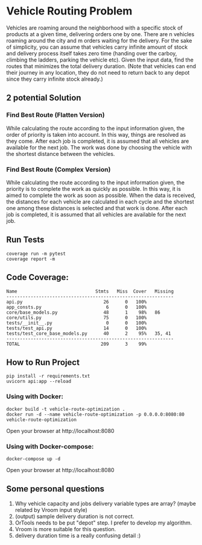 # Vehicle Routing Problem
Vehicles are roaming around the neighborhood with a specific stock of products at a given time, 
delivering orders one by one. There are n vehicles roaming around the city and m orders waiting 
for the delivery. For the sake of simplicity, you can assume that vehicles carry infinite amount 
of stock and delivery process itself takes zero time (handing over the carboy, climbing the ladders, 
parking the vehicle etc). Given the input data, find the routes that minimizes the total delivery 
duration. (Note that vehicles can end their journey in any location, they do not need to return back 
to any depot since they carry infinite stock already.)

## 2 potential Solution
### Find Best Route (Flatten Version)
While calculating the route according to the input information given, 
the order of priority is taken into account. In this way, things are resolved 
as they come. After each job is completed, it is assumed that all vehicles are available 
for the next job. The work was done by choosing the vehicle with the shortest distance 
between the vehicles.
### Find Best Route (Complex Version)
While calculating the route according to the input information given, the priority is to 
complete the work as quickly as possible. In this way, it is aimed to complete the work as 
soon as possible. When the data is received, the distances for each vehicle are calculated 
in each cycle and the shortest one among these distances is selected and that work is done. 
After each job is completed, it is assumed that all vehicles are available for the next job.
## Run Tests
```shell
coverage run -m pytest
coverage report -m
```

## Code Coverage:
```doctest
Name                             Stmts   Miss  Cover   Missing
--------------------------------------------------------------
api.py                              26      0   100%
app_consts.py                        6      0   100%
core/base_models.py                 48      1    98%   86
core/utils.py                       75      0   100%
tests/__init__.py                    0      0   100%
tests/test_api.py                   14      0   100%
tests/test_core_base_models.py      40      2    95%   35, 41
--------------------------------------------------------------
TOTAL                              209      3    99%
```

## How to Run Project
```shell
pip install -r requirements.txt
uvicorn api:app --reload  
```
### Using with Docker:
```shell
docker build -t vehicle-route-optimization .
docker run -d --name vehicle-route-optimization -p 0.0.0.0:8080:80 vehicle-route-optimization
```
Open your browser at http://localhost:8080  
### Using with Docker-compose:
```shell
docker-compose up -d
```
Open your browser at http://localhost:8080

## Some personal questions
1) Why vehicle capacity and jobs delivery variable types are array? (maybe related by Vroom input style)
2) (output) sample delivery duration is not correct.
3) OrTools needs to be put "depot" step. I prefer to develop my algorithm.
4) Vroom is more suitable for this question.
5) delivery duration time is a really confusing detail :)